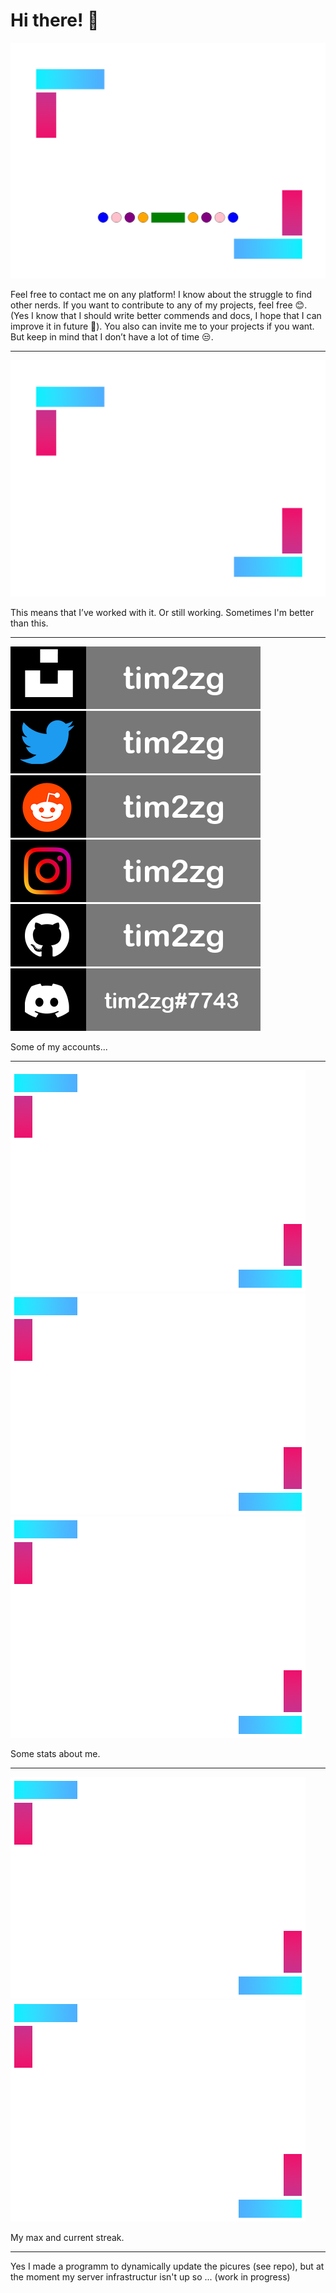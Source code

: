 # Hi there! 👋

[![tim2zg](https://github.com/tim2zg/tim2zg/raw/main/a_mini.png)](https://github.com/tim2zg)

Feel free to contact me on any platform! I know about the struggle to find other nerds. If you want to contribute to any of my projects, feel free 😊. (Yes I know that I should write better commends and docs, I hope that I can improve it in future 🤔). You also can invite me to your projects if you want. But keep in mind that I don’t have a lot of time 😒. 

---

[![tim2zg](https://github.com/tim2zg/tim2zg/raw/main/asdf.png)](https://github.com/tim2zg)

This means that I’ve worked with it. Or still working. Sometimes I'm better than this. 

---


[![Unsplash](https://github.com/tim2zg/tim2zg/raw/main/unsplash_mini.png)](https://unsplash.com/@tim2zg)
[![Twitter](https://github.com/tim2zg/tim2zg/raw/main/twitter_mini.png)](https://twitter.com/tim2zg)
[![Reddit](https://github.com/tim2zg/tim2zg/raw/main/reedit_mini.png)](https://www.reddit.com/user/tim2zg)
[![Insta](https://raw.githubusercontent.com/tim2zg/tim2zg/main/insta_mini.png)](https://www.instagram.com/tim2zg/)
[![Github](https://github.com/tim2zg/tim2zg/raw/main/github_mini.png)](https://github.com/tim2zg)
[![Discord](https://github.com/tim2zg/tim2zg/raw/main/discord_mini.png)](https://discord.com/users/538619414858301443)

Some of my accounts...

---

[![tim2zg's repos](https://github.com/tim2zg/tim2zg/raw/main/mini_with_text_tow.png)](https://github.com/tim2zg)
[![tim2zg's commits](https://github.com/tim2zg/tim2zg/raw/main/total_with_text.png)](https://github.com/tim2zg)
[![tim2zg's followers](https://github.com/tim2zg/tim2zg/raw/main/mini_with_text_three.png)](https://github.com/tim2zg)

Some stats about me.

---


[![tim2zg's max streak](https://github.com/tim2zg/tim2zg/raw/main/long_with_text.png)](https://github.com/tim2zg)
[![tim2zg's current streak](https://github.com/tim2zg/tim2zg/raw/main/mini_with_text.png)](https://github.com/tim2zg)

My max and current streak.

---

Yes I made a programm to dynamically update the picures (see repo), but at the moment my server infrastructur isn't up so ... (work in progress)
